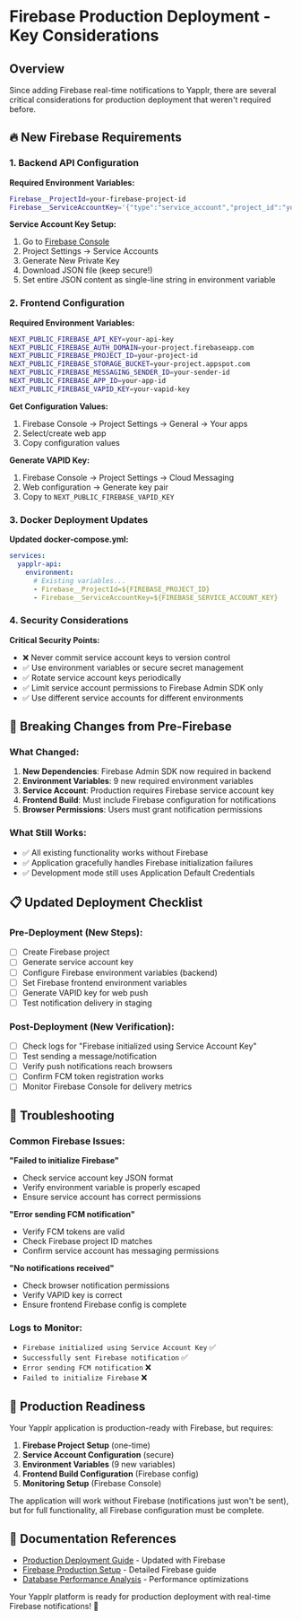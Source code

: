 # Firebase Production Deployment - Key Considerations

## Overview

Since adding Firebase real-time notifications to Yapplr, there are several critical considerations for production deployment that weren't required before.

## 🔥 New Firebase Requirements

### 1. Backend API Configuration

**Required Environment Variables:**
```bash
Firebase__ProjectId=your-firebase-project-id
Firebase__ServiceAccountKey='{"type":"service_account","project_id":"your-project-id",...}'
```

**Service Account Key Setup:**
1. Go to [Firebase Console](https://console.firebase.google.com/)
2. Project Settings → Service Accounts
3. Generate New Private Key
4. Download JSON file (keep secure!)
5. Set entire JSON content as single-line string in environment variable

### 2. Frontend Configuration

**Required Environment Variables:**
```bash
NEXT_PUBLIC_FIREBASE_API_KEY=your-api-key
NEXT_PUBLIC_FIREBASE_AUTH_DOMAIN=your-project.firebaseapp.com
NEXT_PUBLIC_FIREBASE_PROJECT_ID=your-project-id
NEXT_PUBLIC_FIREBASE_STORAGE_BUCKET=your-project.appspot.com
NEXT_PUBLIC_FIREBASE_MESSAGING_SENDER_ID=your-sender-id
NEXT_PUBLIC_FIREBASE_APP_ID=your-app-id
NEXT_PUBLIC_FIREBASE_VAPID_KEY=your-vapid-key
```

**Get Configuration Values:**
1. Firebase Console → Project Settings → General → Your apps
2. Select/create web app
3. Copy configuration values

**Generate VAPID Key:**
1. Firebase Console → Project Settings → Cloud Messaging
2. Web configuration → Generate key pair
3. Copy to `NEXT_PUBLIC_FIREBASE_VAPID_KEY`

### 3. Docker Deployment Updates

**Updated docker-compose.yml:**
```yaml
services:
  yapplr-api:
    environment:
      # Existing variables...
      - Firebase__ProjectId=${FIREBASE_PROJECT_ID}
      - Firebase__ServiceAccountKey=${FIREBASE_SERVICE_ACCOUNT_KEY}
```

### 4. Security Considerations

**Critical Security Points:**
- ❌ Never commit service account keys to version control
- ✅ Use environment variables or secure secret management
- ✅ Rotate service account keys periodically
- ✅ Limit service account permissions to Firebase Admin SDK only
- ✅ Use different service accounts for different environments

## 🚨 Breaking Changes from Pre-Firebase

### What Changed:
1. **New Dependencies**: Firebase Admin SDK now required in backend
2. **Environment Variables**: 9 new required environment variables
3. **Service Account**: Production requires Firebase service account key
4. **Frontend Build**: Must include Firebase configuration for notifications
5. **Browser Permissions**: Users must grant notification permissions

### What Still Works:
- ✅ All existing functionality works without Firebase
- ✅ Application gracefully handles Firebase initialization failures
- ✅ Development mode still uses Application Default Credentials

## 📋 Updated Deployment Checklist

### Pre-Deployment (New Steps):
- [ ] Create Firebase project
- [ ] Generate service account key
- [ ] Configure Firebase environment variables (backend)
- [ ] Set Firebase frontend environment variables
- [ ] Generate VAPID key for web push
- [ ] Test notification delivery in staging

### Post-Deployment (New Verification):
- [ ] Check logs for "Firebase initialized using Service Account Key"
- [ ] Test sending a message/notification
- [ ] Verify push notifications reach browsers
- [ ] Confirm FCM token registration works
- [ ] Monitor Firebase Console for delivery metrics

## 🔧 Troubleshooting

### Common Firebase Issues:

**"Failed to initialize Firebase"**
- Check service account key JSON format
- Verify environment variable is properly escaped
- Ensure service account has correct permissions

**"Error sending FCM notification"**
- Verify FCM tokens are valid
- Check Firebase project ID matches
- Confirm service account has messaging permissions

**"No notifications received"**
- Check browser notification permissions
- Verify VAPID key is correct
- Ensure frontend Firebase config is complete

### Logs to Monitor:
- `Firebase initialized using Service Account Key` ✅
- `Successfully sent Firebase notification` ✅
- `Error sending FCM notification` ❌
- `Failed to initialize Firebase` ❌

## 🎯 Production Readiness

Your Yapplr application is production-ready with Firebase, but requires:

1. **Firebase Project Setup** (one-time)
2. **Service Account Configuration** (secure)
3. **Environment Variables** (9 new variables)
4. **Frontend Build Configuration** (Firebase config)
5. **Monitoring Setup** (Firebase Console)

The application will work without Firebase (notifications just won't be sent), but for full functionality, all Firebase configuration must be complete.

## 📖 Documentation References

- [Production Deployment Guide](Yapplr.Api/Production-Deployment-Guide.md) - Updated with Firebase
- [Firebase Production Setup](FIREBASE_PRODUCTION_SETUP.md) - Detailed Firebase guide
- [Database Performance Analysis](Yapplr.Api/Database-Performance-Analysis.md) - Performance optimizations

Your Yapplr platform is ready for production deployment with real-time Firebase notifications! 🚀
